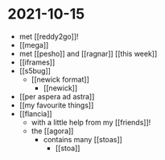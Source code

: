 # 2021-10-15

- met [[reddy2go]]!
- [[mega]]
- met [[pesho]] and [[ragnar]] [[this week]]
- [[iframes]]
- [[s5bug]]
  - [[newick format]]
    - [[newick]]
- [[per aspera ad astra]]
- [[my favourite things]]
- [[flancia]]
  - with a little help from my [[friends]]!
  - the [[agora]]
    - contains many [[stoas]]
      - [[stoa]]